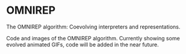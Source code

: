 # OMNIREP
The OMNIREP algorithm: Coevolving interpreters and representations.

Code and images of the OMNIREP algorithm. 
Currently showing some evolved animated GIFs, code will be added in the near future.
